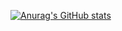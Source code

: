 [![Anurag's GitHub stats](https://github-readme-stats.vercel.app/api?username=dromse&theme=dark)](https://github.com/anuraghazra/github-readme-stats)
